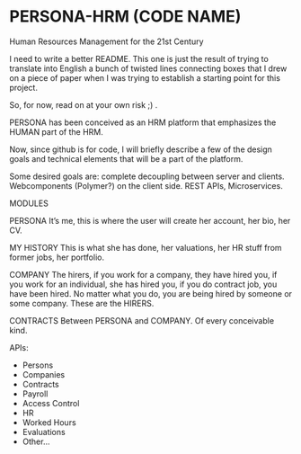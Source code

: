 # PERSONA-HRM (CODE NAME)
Human Resources Management for the 21st Century

I need to write a better README. This one is just the result of trying to translate into English a bunch of twisted lines connecting boxes that I drew on a piece of paper when I was trying to establish a starting point for this project. 

So, for now, read on at your own risk ;) .

PERSONA has been conceived as an HRM platform that emphasizes the HUMAN part of the HRM.

Now, since github is for code, I will briefly describe a few of the design goals and technical elements that will be a part of the platform.

Some desired goals are: complete decoupling between server and clients. Webcomponents (Polymer?) on the client side. REST APIs, Microservices.

MODULES

PERSONA It’s me, this is where the user will create her account, her bio, her CV.

MY HISTORY This is what she has done, her valuations, her HR stuff from former jobs, her portfolio.

COMPANY The hirers, if you work for a company, they have hired you, if you work for an individual, she has hired you, if you do contract job, you have been hired. No matter what you do, you are being hired by someone or some company. These are the HIRERS.

CONTRACTS Between PERSONA and COMPANY. Of every conceivable kind.

APIs: 
   * Persons
   * Companies
   * Contracts
   * Payroll
   * Access Control
   * HR
   * Worked Hours
   * Evaluations
   * Other...
